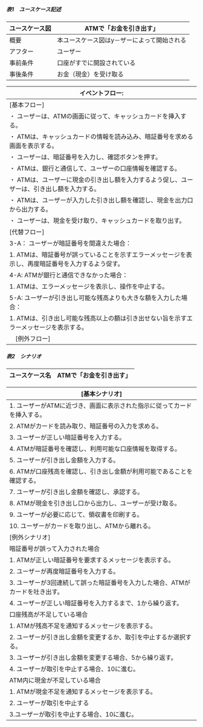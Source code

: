 #####              表1　ユースケース記述
| ユースケース図  | ATMで「お金を引き出す」|
| ----- | ------ |
| 概要　| 本ユースケース図はy－ザーによって開始される|
| アフター | ユーザー|
| 事前条件　| 口座がすでに開設されている|
| 事後条件 | お金（現金）を受け取る |

| イベントフロー: |
| ---- |
| [基本フロー] |
| ・ ユーザーは、ATMの画面に従って、キャッシュカードを挿入する。|
| ・ ATMは、キャッシュカードの情報を読み込み、暗証番号を求める画面を表示する。|
| ・ ユーザーは、暗証番号を入力し、確認ボタンを押す。|
| ・ ATMは、銀行と通信して、ユーザーの口座情報を確認する。|
| ・ ATMは、ユーザーに現金の引き出し額を入力するよう促し、ユーザーは、引き出し額を入力する。|
| ・ ATMは、ユーザーが入力した引き出し額を確認し、現金を出力口から出力する。|
| ・ ユーザーは、現金を受け取り、キャッシュカードを取り出す。|
| [代替フロー] |
| 3-A： ユーザーが暗証番号を間違えた場合：|
| 1. ATMは、暗証番号が誤っていることを示すエラーメッセージを表示し、再度暗証番号を入力するよう促す。|
| 4-A: ATMが銀行と通信できなかった場合：|
| 1. ATMは、エラーメッセージを表示し、操作を中止する。|
| 5-A: ユーザーが引き出し可能な残高よりも大きな額を入力した場合：|
| 1. ATMは、引き出し可能な残高以上の額は引き出せない旨を示すエラーメッセージを表示する。|
|　[例外フロー] |

 
#####              表2　シナリオ

| ユースケース名 | ATMで「お金を引き出す」|
| ----- | ---- |

| [基本シナリオ] |
| ---- |
| 1. ユーザーがATMに近づき、画面に表示された指示に従ってカードを挿入する。|
| 2. ATMがカードを読み取り、暗証番号の入力を求める。 |
| 3. ユーザーが正しい暗証番号を入力する。 |
| 4. ATMが暗証番号を確認し、利用可能な口座情報を取得する。 |
| 5. ユーザーが引き出し金額を入力する。 |
| 6. ATMが口座残高を確認し、引き出し金額が利用可能であることを確認する。 |
| 7. ユーザーが引き出し金額を確認し、承認する。 |
| 8. ATMが現金を引き出し口から出力し、ユーザーが受け取る。 |
| 9. ユーザーが必要に応じて、領収書を印刷する。 |
| 10. ユーザーがカードを取り出し、ATMから離れる。 |
| [例外シナリオ] |
|  暗証番号が誤って入力された場合 |
| 1. ATMが正しい暗証番号を要求するメッセージを表示する。 |
| 2. ユーザーが再度暗証番号を入力する。 |
| 3. ユーザーが3回連続して誤った暗証番号を入力した場合、ATMがカードを吐き出す。 |
| 4. ユーザーが正しい暗証番号を入力するまで、1から繰り返す。 |
| 口座残高が不足している場合 |
| 1. ATMが残高不足を通知するメッセージを表示する。 |
| 2. ユーザーが引き出し金額を変更するか、取引を中止するか選択する。 |
| 3. ユーザーが引き出し金額を変更する場合、5から繰り返す。 |
| 4. ユーザーが取引を中止する場合、10に進む。 |
| ATM内に現金が不足している場合 |
| 1. ATMが現金不足を通知するメッセージを表示する。 |
| 2. ユーザーが取引を中止する |
| 3.ユーザーが取引を中止する場合、10に進む。 |
